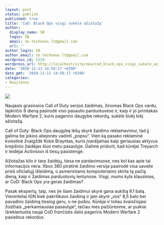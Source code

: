 ```yaml
---
layout: post
status: publish
published: true
title: 'CoD: Black Ops visgi sukėlė ažiotažą'
author:
  display_name: SB
  login: SB
  email: sb.technews.lt@gmail.com
  url: ''
author_login: SB
author_email: sb.technews.lt@gmail.com
wordpress_id: 5229
wordpress_url: http://localhost/site/new/cod_black_ops_visgi_sukele_aziotaza/
date: '2010-11-11 14:58:17 +0200'
date_gmt: '2010-11-11 14:58:17 +0200'
categories:
- Naujienos
---
```

<div class="imgright"><img src="http://www.ipix.lt/images/37258433.jpg"  /></div>
<p>Naujasis grasiosios Call of Duty serijos žaidimas, žinomas Black Ops vardu, lapkričio 9 dieną pasirodė viso pasaulio parduotuvėse ir, kaip ir jo pirmtakas Modern Warfare 2, kuris pagerino daugybe rekordų, sukėlė šiokį tokį ažiotažą.</p>
<p>Call of Duty: Black Ops daugybę lėšų skyrė žaidimo reklamavimui, tad jį galima be jokios abejonės vadinti „popsu“. Vien ką pasako reklaminė kviestinė žvaigždė Kobe Brayntas, kuris įvardijamas kaip geriausias aktyvus krepšinio žaidėjas šiuo metu pasaulyje. Galime pridurti, kad kūrėjai Treyarch ir leidėjai Activision iš tiesų pasistengė.</p>
<p>Ažiotažas kilo ir tarp žaidėjų, tiesa ne pardavimuose, nes kol kas apie tai informacijos nėra. Xbox 360 piratinė žaidimo versija pasirodė visa savaite prieš oficialiųjį išleidimą, o asmeniniams kompiuteriams skirta tą pačią dieną, kaip ir žaidimas parduotuvių lentynose. Visgi, mums kyla klausimas, ar CoD: Black Ops yra geras žaidimas? </p>
<p>Pasak ekspertų, taip, nes jie šiam žaidimui skyrė gana aukštą 9.1 balą. Vieninteliai IGN kiek pakritikavo žaidimą ir jam skyrė „vos“ 8,5 balo bei pavadino žaidimą tiesiog geru, o ne puikiu. Kūrėjai ir toliau švaisčiojasi žodžiais „perkamiausias pasaulyje“, tačiau mes pažiūrėsime, ar puikiai išreklamuota nauja CoD frančizės dalis pagerins Modern Warfare 2 pasiektus rekordus.<br /></p>
